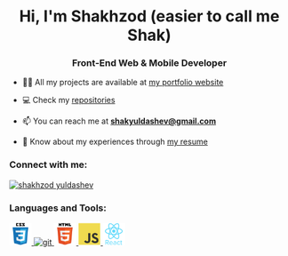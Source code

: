 <h1 align="center">Hi, I'm Shakhzod (easier to call me Shak)</h1>
<h3 align="center">Front-End Web & Mobile Developer</h3>

- 👨‍💻 All my projects are available at [my portfolio website](https://shakportfolio.web.app/)

- 💻 Check my [repositories](https://github.com/shaky1996?tab=repositories)

- 📫 You can reach me at **shakyuldashev@gmail.com**

- 📄 Know about my experiences through [my resume]([https://shakhzodyuldashev.web.app/assets/Shakhzod_Yuldashev_CV-C6pT5Qhd.pdf](https://shakportfolio.web.app/static/media/Shakhzod_Yuldashev_Resume01.2f7847be14d93155aee4.pdf))

<h3 align="left">Connect with me:</h3>
<p align="left">
<a href="https://linkedin.com/in/shakhzod yuldashev" target="blank"><img align="center" src="https://raw.githubusercontent.com/rahuldkjain/github-profile-readme-generator/master/src/images/icons/Social/linked-in-alt.svg" alt="shakhzod yuldashev" height="30" width="40" /></a>
</p>

<h3 align="left">Languages and Tools:</h3>
<p align="left"> <a href="https://www.w3schools.com/css/" target="_blank" rel="noreferrer"> <img src="https://raw.githubusercontent.com/devicons/devicon/master/icons/css3/css3-original-wordmark.svg" alt="css3" width="40" height="40"/> </a> <a href="https://git-scm.com/" target="_blank" rel="noreferrer"> <img src="https://www.vectorlogo.zone/logos/git-scm/git-scm-icon.svg" alt="git" width="40" height="40"/> </a> <a href="https://www.w3.org/html/" target="_blank" rel="noreferrer"> <img src="https://raw.githubusercontent.com/devicons/devicon/master/icons/html5/html5-original-wordmark.svg" alt="html5" width="40" height="40"/> </a> <a href="https://developer.mozilla.org/en-US/docs/Web/JavaScript" target="_blank" rel="noreferrer"> <img src="https://raw.githubusercontent.com/devicons/devicon/master/icons/javascript/javascript-original.svg" alt="javascript" width="40" height="40"/> </a> <a href="https://reactjs.org/" target="_blank" rel="noreferrer"> <img src="https://raw.githubusercontent.com/devicons/devicon/master/icons/react/react-original-wordmark.svg" alt="react" width="40" height="40"/> </a> </p>
